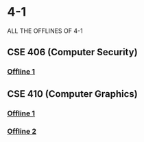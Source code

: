 # 4-1

ALL THE OFFLINES OF 4-1

## CSE 406 (Computer Security)
### [Offline 1](https://github.com/AbdurRahmanFahad/4-1/tree/main/Computer%20Security/offline%201)

## CSE 410 (Computer Graphics)
### [Offline 1](https://github.com/AbdurRahmanFahad/4-1/tree/main/Computer%20Graphics/Offline%201)
### [Offline 2](https://github.com/AbdurRahmanFahad/4-1/tree/main/Computer%20Graphics/Offline%202)